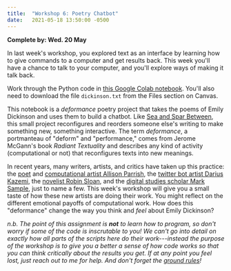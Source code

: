 ```yaml
---
title:  "Workshop 6: Poetry Chatbot"
date:   2021-05-18 13:50:00 -0500
---
```

**Complete by: Wed. 20 May**

In last week's workshop, you explored text as an interface by learning how to give commands to a computer and get results back. This week you'll have a chance to talk to your computer, and you'll explore ways of making it talk back.

Work through the Python code in [this Google Colab notebook](https://colab.research.google.com/drive/1RCb5ExWgUIu0BX4E4cJTPUCj7SMtD70j?usp=sharing). You'll also need to download the file `dickinson.txt` from the Files section on Canvas.

This notebook is a *deformance* poetry project that takes the poems of Emily Dickinson and uses them to build a chatbot. Like [Sea and Spar Between](https://nickm.com/montfort_strickland/sea_and_spar_between/), this small project reconfigures and reorders someone else's writing to make something new, something interactive. The term *deformance*, a portmanteau of "deform" and "performance," comes from Jerome McGann's book *Radiant Textuality* and describes any kind of activity (computational or not) that reconfigures texts into new meanings.

In recent years, many writers, artists, and critics have taken up this practice: the [poet](http://counterpathpress.org/articulations-allison-parrish) and [computational artist Allison Parrish](https://www.decontextualize.com/), the [twitter bot artist Darius Kazemi](http://tinysubversions.com/), the [novelist Robin Sloan](https://www.robinsloan.com/), and the [digital studies scholar Mark Sample](https://medium.com/@samplereality/a-protest-bot-is-a-bot-so-specific-you-cant-mistake-it-for-bullshit-90fe10b7fbaa), just to name a few. This week's workshop will give you a small taste of how these new artists are doing their work. You might reflect on the different emotional payoffs of computational work. How does this "deformance" change the way you think and *feel* about Emily Dickinson?

*n.b. The point of this assignment is **not** to learn how to program, so don't worry if some of the code is inscrutable to you! We can't go into detail on exactly how all parts of the scripts here do their work---instead the purpose of the workshop is to give you a better a sense of how code works so that you can think critically about the results you get. If at any point you feel lost, just reach out to me for help. And don't forget the [ground rules](https://jrladd.com/info_overload/groundrules/)!*
